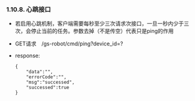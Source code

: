 ### 1.10.8. 心跳接口

  - 若启用心跳机制，客户端需要每秒至少三次请求次接口，一旦一秒内少于三次，会停止当前的任务。参数去掉（不是传空）代表只是ping的作用

  - GET请求　/gs-robot/cmd/ping?device_id=?

  - response:

    ```
    {
        "data":"",
        "errorCode":"",
        "msg":"successed",
        "successed":true
    }
    ```